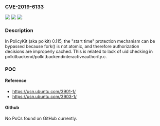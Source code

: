 ### [CVE-2019-6133](https://cve.mitre.org/cgi-bin/cvename.cgi?name=CVE-2019-6133)
![](https://img.shields.io/static/v1?label=Product&message=n%2Fa&color=blue)
![](https://img.shields.io/static/v1?label=Version&message=n%2Fa&color=blue)
![](https://img.shields.io/static/v1?label=Vulnerability&message=n%2Fa&color=brighgreen)

### Description

In PolicyKit (aka polkit) 0.115, the "start time" protection mechanism can be bypassed because fork() is not atomic, and therefore authorization decisions are improperly cached. This is related to lack of uid checking in polkitbackend/polkitbackendinteractiveauthority.c.

### POC

#### Reference
- https://usn.ubuntu.com/3901-1/
- https://usn.ubuntu.com/3903-1/

#### Github
No PoCs found on GitHub currently.

